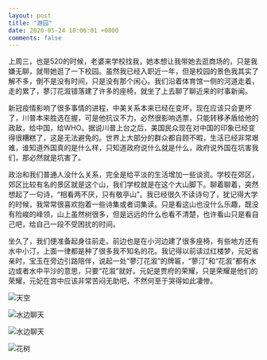 ```yaml
---
layout: post
title: "游园"
date: 2020-05-24 10:06:01 +0800
comments: false
---
```


上周三，也是520的时候，老婆来学校找我，她本想让我带她去逛商场的，只是我嫌无聊，就带她逛了一下校园。虽然我已经入职近一年，但是校园的景色我其实了解不多，倒不是没有时间，只是没有那个闲心。我们沿着体育馆一侧的河道走着，走的累了，蓼汀花溆错落建了许多的座椅，就坐了上去聊了聊近来的时事新闻。

新冠疫情影响了很多事情的进程，中美关系本来已经在变坏，现在应该只会更坏了，川普本来胜选在握，可是他抗议不力，必然很影响选票，只能转移矛盾给他的政敌，给中国，给WHO。据说川普上台之后，美国民众现在对中国的印象已经变得很糟糕了，这是无法避免的。世界上大部分的群众都自顾不暇，生活已经非常艰难，谁知道外国真的是什么样，只知道政府说什么就是什么，政府说外国在坑害我们，那必然就是坑害了。

政治和我们普通人没什么关系，完全是给平淡的生活增加一些谈资。学校在郊区，郊区比较有名的景区就是这个山，我们学校就是在这个大山脚下。聊着聊着，突然想起了一句诗，“相看两不厌，只有敬亭山”。我已经很久不读诗句了，犹记得大学的时候，我常常很喜欢抱着一些诗集或者词集读。只是看这山也没什么乐趣，既没有险峻的峰领，山上虽然树很多，但是远远的什么也看不清楚，也许看山只是看自己吧，给自己一段不受困扰的时间。

坐久了，我们便准备起身往前走。前边也是在小河边建了很多座椅，有些地方还有水中小汀，上面一律都是种了很多我不知名的花。我记得以前读过红楼梦，元妃省亲时，宝玉在旁边引路陪伴，说起一处“蓼汀花溆”的牌匾，“蓼汀”和“花溆”都有水边或者水中平沙的意思，只要“花溆”就好。元妃是贾府的荣耀，只是荣耀是他们的荣耀，元妃在宫中应该非常苦闷无助吧，不然何至于哭得如此凄惨。

![天空](https://jekyll-1251110281.file.myqcloud.com/images/IMG_20200520_152017_1_20200524_compressed_masked.jpg)

![水边聊天](https://jekyll-1251110281.file.myqcloud.com/images/IMG_20200520_172804_20200524_compressed_masked.jpg)

![水边聊天](https://jekyll-1251110281.file.myqcloud.com/images/IMG_20200520_172846_20200524_compressed_masked.jpg)

![花树](https://jekyll-1251110281.file.myqcloud.com/images/IMG_20200520_181446_20200524_compressed_masked.jpg)
